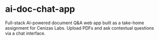 # ai-doc-chat-app
Full-stack AI-powered document Q&amp;A web app built as a take-home assignment for Cenizas Labs. Upload PDFs and ask contextual questions via a chat interface.
